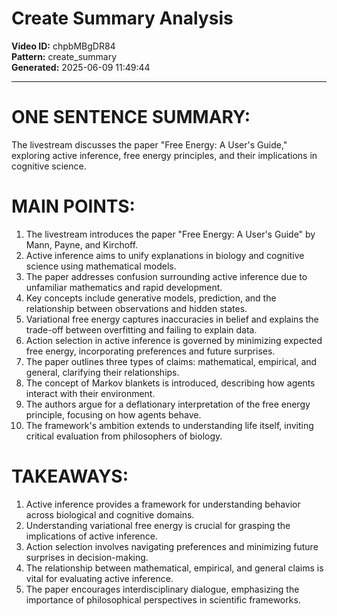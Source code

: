 # Create Summary Analysis

**Video ID:** chpbMBgDR84  
**Pattern:** create_summary  
**Generated:** 2025-06-09 11:49:44  

---

# ONE SENTENCE SUMMARY:
The livestream discusses the paper "Free Energy: A User's Guide," exploring active inference, free energy principles, and their implications in cognitive science.

# MAIN POINTS:
1. The livestream introduces the paper "Free Energy: A User's Guide" by Mann, Payne, and Kirchoff.
2. Active inference aims to unify explanations in biology and cognitive science using mathematical models.
3. The paper addresses confusion surrounding active inference due to unfamiliar mathematics and rapid development.
4. Key concepts include generative models, prediction, and the relationship between observations and hidden states.
5. Variational free energy captures inaccuracies in belief and explains the trade-off between overfitting and failing to explain data.
6. Action selection in active inference is governed by minimizing expected free energy, incorporating preferences and future surprises.
7. The paper outlines three types of claims: mathematical, empirical, and general, clarifying their relationships.
8. The concept of Markov blankets is introduced, describing how agents interact with their environment.
9. The authors argue for a deflationary interpretation of the free energy principle, focusing on how agents behave.
10. The framework's ambition extends to understanding life itself, inviting critical evaluation from philosophers of biology.

# TAKEAWAYS:
1. Active inference provides a framework for understanding behavior across biological and cognitive domains.
2. Understanding variational free energy is crucial for grasping the implications of active inference.
3. Action selection involves navigating preferences and minimizing future surprises in decision-making.
4. The relationship between mathematical, empirical, and general claims is vital for evaluating active inference.
5. The paper encourages interdisciplinary dialogue, emphasizing the importance of philosophical perspectives in scientific frameworks.